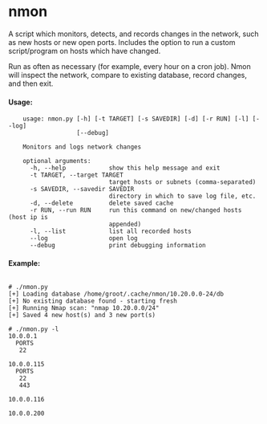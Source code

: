 # nmon

A script which monitors, detects, and records changes in the network, such as new hosts or new open ports. Includes the option to run a custom script/program on hosts which have changed.

Run as often as necessary (for example, every hour on a cron job).  Nmon will inspect the network, compare to existing database, record changes, and then exit.


#### Usage:

~~~~
    usage: nmon.py [-h] [-t TARGET] [-s SAVEDIR] [-d] [-r RUN] [-l] [--log]
                   [--debug]

    Monitors and logs network changes                                                            
                                                                                                 
    optional arguments:                                                                          
      -h, --help            show this help message and exit                                      
      -t TARGET, --target TARGET                                                                 
                            target hosts or subnets (comma-separated)                            
      -s SAVEDIR, --savedir SAVEDIR                                                              
                            directory in which to save log file, etc.                            
      -d, --delete          delete saved cache
      -r RUN, --run RUN     run this command on new/changed hosts (host ip is
                            appended)
      -l, --list            list all recorded hosts
      --log                 open log
      --debug               print debugging information
~~~~


#### Example:

~~~~

# ./nmon.py
[+] Loading database /home/groot/.cache/nmon/10.20.0.0-24/db
[+] No existing database found - starting fresh
[+] Running Nmap scan: "nmap 10.20.0.0/24"
[+] Saved 4 new host(s) and 3 new port(s)

# ./nmon.py -l
10.0.0.1
  PORTS
   22

10.0.0.115
  PORTS
   22
   443

10.0.0.116

10.0.0.200

~~~~